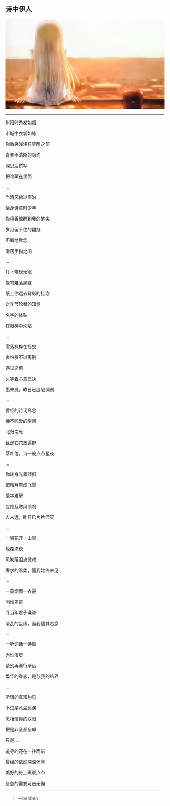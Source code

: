 诗中伊人
---
![](/assets/41790-106.jpg)

---
斜阳时秀发如烟

市城中衣裳如练

你微笑浅浅在梦醒之前

青春不清晰的隐约

深思后撰写

把谁藏在里面

...

当清风拂过窗沿

恰逢诗意时少年

你檀香惊醒到我的笔尖

岁月留不住的翩跹

不断地默念

滑落手指之间

...

灯下端砚无眠

提笔难落熟宣

纸上你远去背影的挂念

对季节轮替的知觉

名字的体贴

在眼神中沦陷

...

零落枫桦在摇曳

害怕躲不过离别

遇见之前

久等着心意已决

墨未溅，昨日已层层凋谢

...

曾经的诗词凡念

挽不回爱的瞬间

北归南雁

且送它花放遍野

落叶倦，诗一般点点星夜

...

你转身光晕倾斜

把皓月剪成飞雪

情字难解

应顾及寒风凛冽

人未远，昨日已片片湮灭

...

一城花开一山雪

轻覆漆夜

风吹落泪点微咸

奢求的温柔，而我始终未见

...

一蓑烟雨一衣霰

问谁差遣

寻当年君子谦谦

凌乱的尘缘，而我惜其若念

...

一听词话一诗篇

为谁漫页

请别再渐行渐远

繁华的眷恋，是与我的结界

...

所谓的真知灼见

不过是凡尘巡演

愿相信你的双眼

把是非全都忘却

只是...

追寻的还在一往而前

曾经的依然深深怀念

美好的符上斑驳点点

疲惫的需要可击无懈

---
>—benben